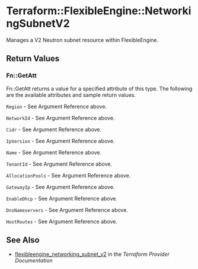 # Terraform::FlexibleEngine::NetworkingSubnetV2

Manages a V2 Neutron subnet resource within FlexibleEngine.

## Return Values

### Fn::GetAtt

Fn::GetAtt returns a value for a specified attribute of this type. The following are the available attributes and sample return values.

`Region` - See Argument Reference above.

`NetworkId` - See Argument Reference above.

`Cidr` - See Argument Reference above.

`IpVersion` - See Argument Reference above.

`Name` - See Argument Reference above.

`TenantId` - See Argument Reference above.

`AllocationPools` - See Argument Reference above.

`GatewayIp` - See Argument Reference above.

`EnableDhcp` - See Argument Reference above.

`DnsNameservers` - See Argument Reference above.

`HostRoutes` - See Argument Reference above.

## See Also

* [flexibleengine_networking_subnet_v2](https://www.terraform.io/docs/providers/flexibleengine/r/networking_subnet_v2.html) in the _Terraform Provider Documentation_